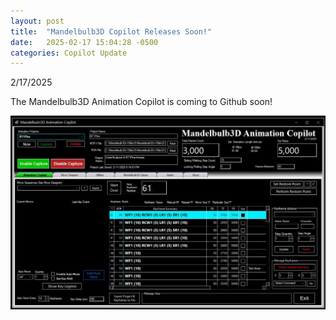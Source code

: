 ```yaml
---
layout: post
title:  "Mandelbulb3D Copilot Releases Soon!"
date:   2025-02-17 15:04:28 -0500
categories: Copilot Update
---
```

2/17/2025 

The Mandelbulb3D Animation Copilot is coming to Github soon!

<img src="/assets/images/MB Copilot Main Screen 1028x782.jpg">